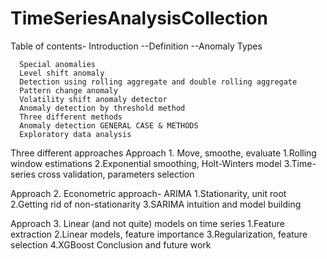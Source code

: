 # TimeSeriesAnalysisCollection


Table of contents-
Introduction
 --Definition 
 --Anomaly Types


      Special anomalies
      Level shift anomaly
      Detection using rolling aggregate and double rolling aggregate
      Pattern change anomaly
      Volatility shift anomaly detector
      Anomaly detection by threshold method
      Three different methods
      Anomaly detection GENERAL CASE & METHODS
      Exploratory data analysis




Three different approaches
Approach 1. Move, smoothe, evaluate
    1.Rolling window estimations
    2.Exponential smoothing, Holt-Winters model
    3.Time-series cross validation, parameters selection


Approach 2. Econometric approach- ARIMA
    1.Stationarity, unit root
    2.Getting rid of non-stationarity
    3.SARIMA intuition and model building


Approach 3. Linear (and not quite) models on time series
    1.Feature extraction
    2.Linear models, feature importance
    3.Regularization, feature selection
    4.XGBoost
Conclusion and future work
